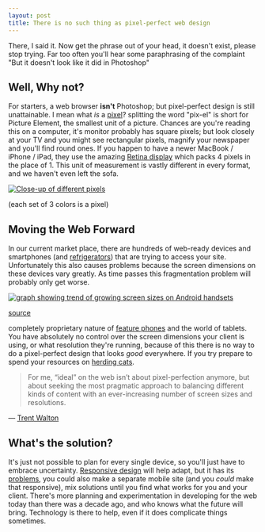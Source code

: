 ```yaml
--- 
layout: post 
title: There is no such thing as pixel-perfect web design 
--- 
```


There, I said it. Now get the phrase out of your head, it doesn't exist, please stop trying. 
Far too often you'll hear some paraphrasing of the complaint "But it doesn't look like it did in Photoshop" 

##  Well, Why not?

For starters, a web browser **isn't** Photoshop; but pixel-perfect design is
still unattainable. I mean what _is_ a
[pixel](https://en.wikipedia.org/wiki/Pixel)? splitting the word "pix-el" is
short for Picture Element, the smallest unit of a picture. Chances are you're
reading this on a computer, it's monitor probably has square pixels; but look
closely at your TV and you might see rectangular pixels, magnify your
newspaper and you'll find round ones. If you happen to have a newer MacBook /
iPhone / iPad, they use the amazing [Retina
display](http://www.apple.com/iphone/features/retina-display.html) which packs
4 pixels in the place of 1. This unit of measurement is vastly different in
every format, and we haven't even left the sofa.


[ ![Close-up of different pixels](http://upload.wikimedia.org/wikipedia/commons/thumb/4/4d/Pixel_geometry_01_Pengo.jpg/600px-Pixel_geometry_01_Pengo.jpg) ](http://upload.wikimedia.org/wikipedia/commons/thumb/4/4d/Pixel_geometry_01_Pengo.jpg/600px-Pixel_geometry_01_Pengo.jpg)

<div class="img-metadata">

(each set of 3 colors is a pixel)

</div>


## Moving the Web Forward

In our current market place, there are hundreds of web-ready devices and
smartphones (and [refrigerators](http://www.gizmag.com/go/1132/)) that are
trying to access your site. Unfortunately this also causes problems because
the screen dimensions on these devices vary greatly. As time passes this
fragmentation problem will probably only get worse.


[ ![graph showing trend of growing screen sizes on Android
handsets](http://www.carrypad.com/files/2012/02/android-handset-screen-sizes-over-time.png) ](http://www.carrypad.com/files/2012/02/android-handset-screen-sizes-over-time.png)

<div class="img-metadata">

[source](http://www.carrypad.com/2012/02/08/report-android-handset-screens-growing-over-time-5-screens-the-norm-by-end-of-2013-where-will-it-stop/)

</div>


completely proprietary nature of [feature
phones](http://www.phonescoop.com/glossary/term.php?gid=310) and the world of
tablets. You have absolutely no control over the screen dimensions your client
is using, or what resolution they're running, because of this there is no way
to do a pixel-perfect design that looks _good_ everywhere. If you try prepare
to spend your resources on [herding
cats](https://www.youtube.com/watch?v=Pk7yqlTMvp8).


> For me, “ideal” on the web isn’t about pixel-perfection anymore, but about
> seeking the most pragmatic approach to balancing different kinds of content
> with an ever-increasing number of screen sizes and resolutions. 

&mdash; [Trent Walton](http://trentwalton.com/2012/06/19/fluid-type/)


##  What's the solution?

It's just not possible to plan for every single device, so you'll just have to
embrace uncertainty. [Responsive design](http://www.alistapart.com/articles/responsive-web-design/) will help adapt, but it has its
[problems](http://www.webdesignshock.com/responsive-design-problems/), you
could also make a separate mobile site (and you _could_ make that responsive),
mix solutions until you find what works for you and your client. There's more
planning and experimentation in developing for the web today than there was a
decade ago, and who knows what the future will bring. Technology is there to
help, even if it does complicate things sometimes.
